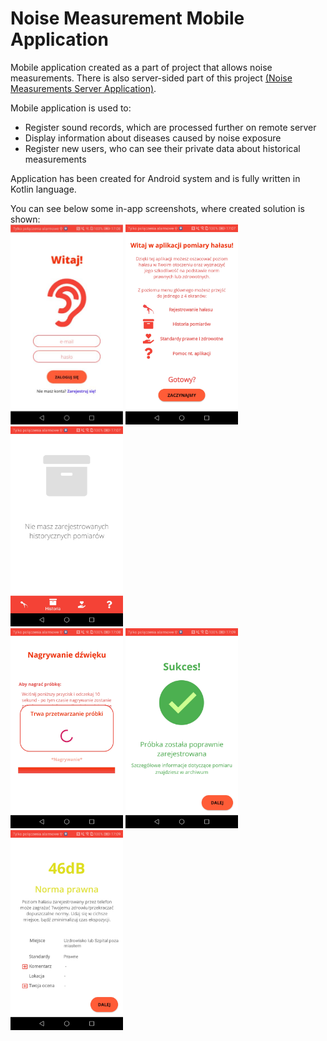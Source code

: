 # Noise Measurement Mobile Application

Mobile application created as a part of project that allows noise measurements. There is also server-sided part of this project [(Noise Measurements Server Application)](https://github.com/DamiCoder/noisemeasurementserver).

Mobile application is used to: 
* Register sound records, which are processed further on remote server
* Display information about diseases caused by noise exposure
* Register new users, who can see their private data about historical measurements 

Application has been created for Android system and is fully written in Kotlin language.

You can see below some in-app screenshots, where created solution is shown:
<br/>
<img src="resources/screenshots/login_view.JPG" alt="Login View screenshot" height="320"/> 
<img src="resources/screenshots/app_tour.jpg" alt="App Tour View screenshot" height="320"/> 
<img src="resources/screenshots/empty_archive.jpg" alt="Empty Archive View screenshot" height="320"/>
<br/>
<img src="resources/screenshots/processing_in_progress.jpg" alt="Probe Processing In Progress View screenshot" height="320"/> 
<img src="resources/screenshots/success.jpg" alt="Probe Processing Success View screenshot" height="320"/> 
<img src="resources/screenshots/registered_probe.jpg" alt="Probe Details View screenshot" height="320"/> 
<br/>
